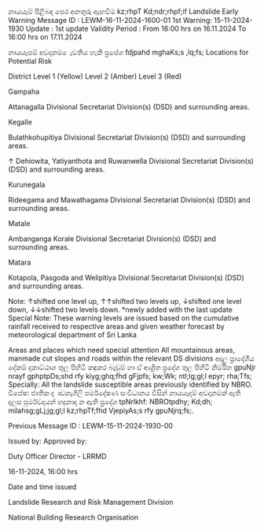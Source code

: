 නායයෑම් පිළිබඳ පෙර අනතුරු ඇඟවීම kz;rhpT Kd;ndr;rhpf;if Landslide Early Warning Message ID : LEWM-16-11-2024-1600-01 1st Warning: 15-11-2024-1930 Update : 1st update Validity Period : From 16:00 hrs on 16.11.2024 To 16:00 hrs on 17.11.2024

නායයෑපම් අවදානම ෙැවතිය හැකි ප්‍රපේශ fdjpahd mghaKs;s ,lq;fs; Locations for Potential Risk

District Level 1 (Yellow) Level 2 (Amber) Level 3 (Red)

Gampaha

Attanagalla Divisional Secretariat Division(s) (DSD) and surrounding areas.

Kegalle

Bulathkohupitiya Divisional Secretariat Division(s) (DSD) and surrounding areas.

↑ Dehiowita, Yatiyanthota and Ruwanwella Divisional Secretariat Division(s) (DSD) and surrounding areas.

Kurunegala

Rideegama and Mawathagama Divisional Secretariat Division(s) (DSD) and surrounding areas.

Matale

Ambanganga Korale Divisional Secretariat Division(s) (DSD) and surrounding areas.

Matara

Kotapola, Pasgoda and Welipitiya Divisional Secretariat Division(s) (DSD) and surrounding areas.

Note: ↑shifted one level up, ↑↑shifted two levels up, ↓shifted one level down, ↓↓shifted two levels down. *newly added with the last update Special Note: These warning levels are issued based on the cumulative rainfall received to respective areas and given weather forecast by meteorological department of Sri Lanka

Areas and places which need special attention All mountainous areas, manmade cut slopes and roads within the relevant DS divisions අදාල ප්‍රාදේශීය දේකම් දකාට්ඨාශ තුල පිහිටි කඳුකර බෑවුම් හා ඒ ආශ්‍රිත ප්‍රදේශ තුල පිහිටි නිර්මිත gpuNjr nrayf gphptpDs;shd rfy kiyg;ghq;fhd gFjpfs; kw;Wk; ntl;lg;gl;l epyr; rha;Tfs; Specially: All the landslide susceptible areas previously identified by NBRO. විපේෂ: ජාතික ද ාඩනැගිලි පර්මදේෂණ සංවිධානය විසින් නායයෑදම් අවදානමක් ඇති දලස පුර්මවදයන් හදුනාද න ඇති ප්‍රදේශ tpNrlkhf: NBROtpdhy; Kd;dh; milahsg;gLj;jg;gl;l kz;rhpTf;fhd VjepiyAs;s rfy gpuNjrq;fs;.

Previous Message ID : LEWM-15-11-2024-1930-00

Issued by: Approved by:

Duty Officer Director - LRRMD

16-11-2024, 16:00 hrs

Date and time issued

Landslide Research and Risk Management Division

National Building Research Organisation